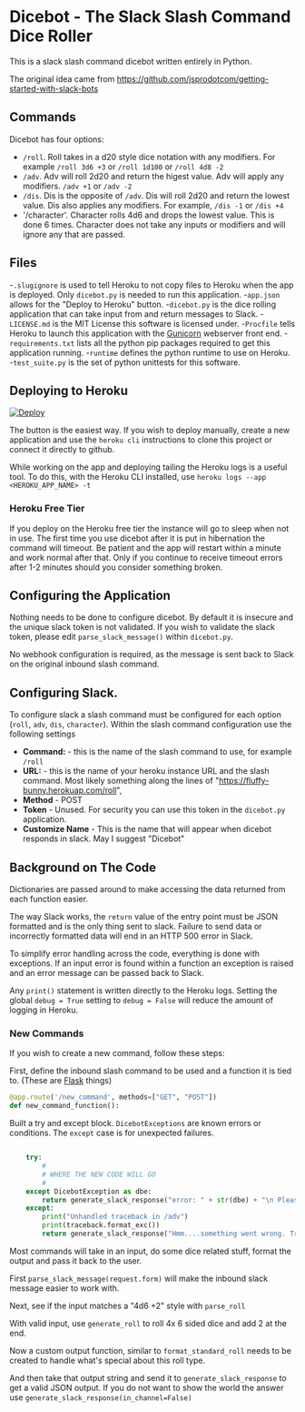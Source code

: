 # Dicebot - The Slack Slash Command Dice Roller
This is a slack slash command dicebot written entirely in Python.

The original idea came from https://github.com/jsprodotcom/getting-started-with-slack-bots

## Commands
Dicebot has four options:
 - `/roll`. Roll takes in a d20 style dice notation with any modifiers. For example `/roll 3d6 +3` or `/roll 1d100` or `/roll 4d8 -2`
 - `/adv`. Adv will roll 2d20 and return the higest value. Adv will apply any modifiers. `/adv +1` or `/adv -2`
 - `/dis`. Dis is the opposite of `/adv`. Dis will roll 2d20 and return the lowest value. Dis also applies any modifiers. For example, `/dis -1` or `/dis +4`
 - '/character'. Character rolls 4d6 and drops the lowest value. This is done 6 times. Character does not take any inputs or modifiers and will ignore any that are passed.

## Files
-`.slugignore` is used to tell Heroku to not copy files to Heroku when the app is deployed. Only `dicebot.py` is needed to run this application.
-`app.json` allows for the "Deploy to Heroku" button.
-`dicebot.py` is the dice rolling application that can take input from and return messages to Slack.
-`LICENSE.md` is the MIT License this software is licensed under.
-`Procfile` tells Heroku to launch this application with the [Gunicorn](http://gunicorn.org/) webserver front end.
-`requirements.txt` lists all the python pip packages required to get this application running.
-`runtime` defines the python runtime to use on Heroku.
-`test_suite.py` is the set of python unittests for this software.

## Deploying to Heroku
[![Deploy](https://www.herokucdn.com/deploy/button.svg)](https://heroku.com/deploy?template=https://github.com/plumbis/python-slack-dicebot)

The button is the easiest way. If you wish to deploy manually, create a new application and use the `heroku cli` instructions to clone this project or connect it directly to github.

While working on the app and deploying tailing the Heroku logs is a useful tool. To do this, with the Heroku CLI installed, use `heroku logs --app <HEROKU_APP_NAME> -t`

### Heroku Free Tier
If you deploy on the Heroku free tier the instance will go to sleep when not in use. The first time you use dicebot after it is put in hibernation the command will timeout. Be patient and the app will restart within a minute and work normal after that. Only if you continue to receive timeout errors after 1-2 minutes should you consider something broken.

## Configuring the Application
Nothing needs to be done to configure dicebot. By default it is insecure and the unique slack token is not validated. If you wish to validate the slack token, please edit `parse_slack_message()` within `dicebot.py`.

No webhook configuration is required, as the message is sent back to Slack on the original inbound slash command.

## Configuring Slack.
To configure slack a slash command must be configured for each option (`roll`, `adv`, `dis`, `character`). Within the slash command configuration use the following settings
- **Command:** - this is the name of the slash command to use, for example `/roll`
- **URL:** - this is the name of your heroku instance URL and the slash command. Most likely something along the lines of "https://fluffy-bunny.herokuap.com/roll",
- **Method** - POST
- **Token** - Unused. For security you can use this token in the `dicebot.py` application.
- **Customize Name** - This is the name that will appear when dicebot responds in slack. May I suggest "Dicebot"

## Background on The Code
Dictionaries are passed around to make accessing the data returned from each function easier.

The way Slack works, the `return` value of the entry point must be JSON formatted and is the only thing sent to slack. Failure to send data or incorrectly formatted data will end in an HTTP 500 error in Slack.

To simplify error handling across the code, everything is done with exceptions. If an input error is found within a function an exception is raised and an error message can be passed back to Slack.

Any `print()` statement is written directly to the Heroku logs. Setting the global `debug = True` setting to `debug = False` will reduce the amount of logging in Heroku.

### New Commands
If you wish to create a new command, follow these steps:

First, define the inbound slash command to be used and a function it is tied to. (These are [Flask](flask.pocoo.org) things)
```python
@app.route('/new_command', methods=["GET", "POST"])
def new_command_function():
```

Built a try and except block. `DicebotExceptions` are known errors or conditions. The `except` case is for unexpected failures.
```python

    try:
        #
        # WHERE THE NEW CODE WILL GO
        #
    except DicebotException as dbe:
        return generate_slack_response("error: " + str(dbe) + "\n Please use /adv (+/-)<num>", in_channel=False)
    except:
        print("Unhandled traceback in /adv")
        print(traceback.format_exc())
        return generate_slack_response("Hmm....something went wrong. Try again?", in_channel=False)
```

Most commands will take in an input, do some dice related stuff, format the output and pass it back to the user.

First `parse_slack_message(request.form)` will make the inbound slack message easier to work with.

Next, see if the input matches a "4d6 +2" style with `parse_roll`

With valid input, use `generate_roll` to roll 4x 6 sided dice and add 2 at the end.

Now a custom output function, similar to `format_standard_roll` needs to be created to handle what's special about this roll type.

And then take that output string and send it to `generate_slack_response` to get a valid JSON output. If you do not want to show the world the answer use `generate_slack_response(in_channel=False)`
